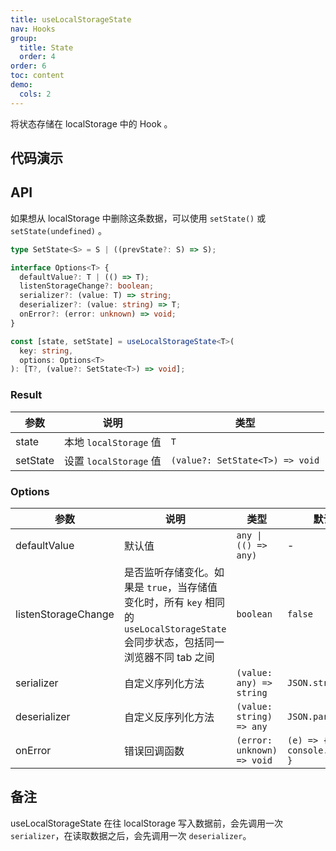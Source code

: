 ```yaml
---
title: useLocalStorageState
nav: Hooks
group:
  title: State
  order: 4
order: 6
toc: content
demo:
  cols: 2
---
```


将状态存储在 localStorage 中的 Hook 。

## 代码演示

<code src="./demo/demo1.tsx"></code>
<code src="./demo/demo2.tsx"></code>
<code src="./demo/demo3.tsx"></code>
<code src="./demo/demo4.tsx"></code>

## API

如果想从 localStorage 中删除这条数据，可以使用 `setState()` 或 `setState(undefined)` 。

```typescript
type SetState<S> = S | ((prevState?: S) => S);

interface Options<T> {
  defaultValue?: T | (() => T);
  listenStorageChange?: boolean;
  serializer?: (value: T) => string;
  deserializer?: (value: string) => T;
  onError?: (error: unknown) => void;
}

const [state, setState] = useLocalStorageState<T>(
  key: string,
  options: Options<T>
): [T?, (value?: SetState<T>) => void];
```

### Result

| 参数     | 说明                   | 类型                            |
| --- | --- | --- |
| state    | 本地 `localStorage` 值 | `T`                             |
| setState | 设置 `localStorage` 值 | `(value?: SetState<T>) => void` |

### Options

| 参数                | 说明                                                                                                                              | 类型                       | 默认值                        |
| --- | --- | --- | --- |
| defaultValue        | 默认值                                                                                                                            | `any \| (() => any)`       | -                             |
| listenStorageChange | 是否监听存储变化。如果是 `true`，当存储值变化时，所有 `key` 相同的 `useLocalStorageState` 会同步状态，包括同一浏览器不同 tab 之间 | `boolean`                  | `false`                       |
| serializer          | 自定义序列化方法                                                                                                                  | `(value: any) => string`   | `JSON.stringify`              |
| deserializer        | 自定义反序列化方法                                                                                                                | `(value: string) => any`   | `JSON.parse`                  |
| onError             | 错误回调函数                                                                                                                      | `(error: unknown) => void` | `(e) => { console.error(e) }` |

## 备注

useLocalStorageState 在往 localStorage 写入数据前，会先调用一次 `serializer`，在读取数据之后，会先调用一次 `deserializer`。
